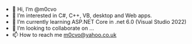 - 👋 Hi, I’m @m0cvo
- 👀 I’m interested in C#, C++, VB, desktop and Web apps.
- 🌱 I’m currently learning ASP.NET Core in .net 6.0 (Visual Studio 2022)
- 💞️ I’m looking to collaborate on ...
- 📫 How to reach me m0cvo@yahoo.co.uk

<!---
m0cvo/m0cvo is a ✨ special ✨ repository because its `README.md` (this file) appears on your GitHub profile.
You can click the Preview link to take a look at your changes.
--->
